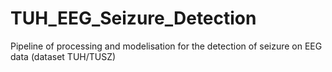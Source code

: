 # TUH_EEG_Seizure_Detection
Pipeline of processing and modelisation for the detection of seizure on EEG data (dataset TUH/TUSZ)
